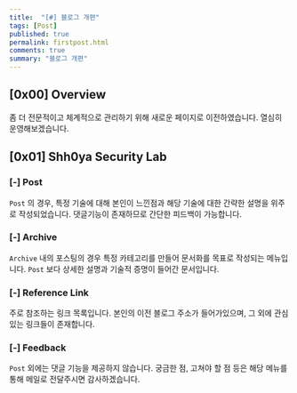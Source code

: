 ```yaml
---
title:  "[#] 블로그 개편"
tags: [Post]
published: true
permalink: firstpost.html
comments: true
summary: "블로그 개편"
---
```


## [0x00] Overview

좀 더 전문적이고 체계적으로 관리하기 위해 새로운 페이지로 이전하였습니다.
열심히 운영해보겠습니다.



## [0x01] Shh0ya Security Lab

### [-] Post

`Post` 의 경우, 특정 기술에 대해 본인이 느낀점과 해당 기술에 대한 간략한 설명을 위주로 작성되었습니다. 댓글기능이 존재하므로 간단한 피드백이 가능합니다.



### [-] Archive

`Archive` 내의 포스팅의 경우 특정 카테고리를 만들어 문서화를 목표로 작성되는 메뉴입니다.
`Post` 보다 상세한 설명과 기술적 증명이 들어간 문서입니다.



### [-] Reference Link

주로 참조하는 링크 목록입니다. 본인의 이전 블로그 주소가 들어가있으며, 그 외에 관심있는 링크들이 존재합니다.



### [-] Feedback

`Post` 외에는 댓글 기능을 제공하지 않습니다. 궁금한 점, 고쳐야 할 점 등은 해당 메뉴를 통해 메일로 전달주시면 감사하겠습니다.